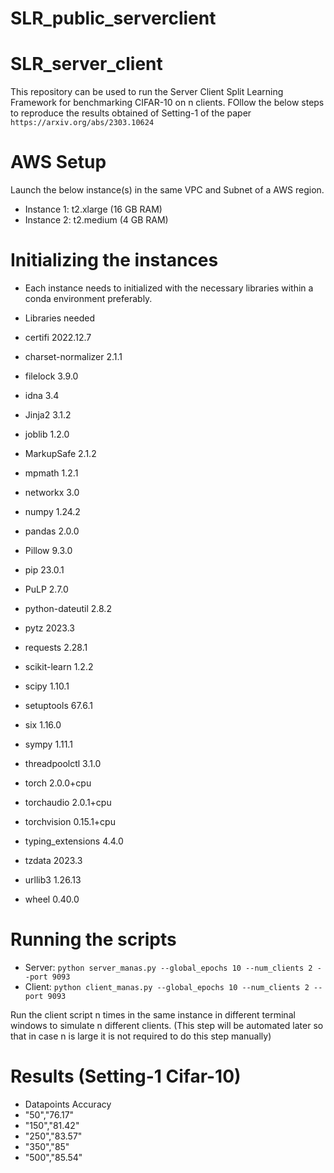 # SLR_public_serverclient


# SLR_server_client


This repository can be used to run the Server Client Split Learning Framework for benchmarking CIFAR-10 on n clients. FOllow the below steps to reproduce the results obtained of Setting-1 of the paper `https://arxiv.org/abs/2303.10624` 

# AWS Setup

Launch the below instance(s) in the same VPC and Subnet of a AWS region. 

* Instance 1: t2.xlarge (16 GB RAM) 
* Instance 2: t2.medium (4 GB RAM) 

# Initializing the instances 

* Each instance needs to initialized with the necessary libraries within a conda environment preferably. 
* Libraries needed

* certifi            2022.12.7
* charset-normalizer 2.1.1
* filelock           3.9.0
* idna               3.4
* Jinja2             3.1.2
* joblib             1.2.0
* MarkupSafe         2.1.2
* mpmath             1.2.1
* networkx           3.0
* numpy              1.24.2
* pandas             2.0.0
* Pillow             9.3.0
* pip                23.0.1
* PuLP               2.7.0
* python-dateutil    2.8.2
* pytz               2023.3
* requests           2.28.1
* scikit-learn       1.2.2
* scipy              1.10.1
* setuptools         67.6.1
* six                1.16.0
* sympy              1.11.1
* threadpoolctl      3.1.0
* torch              2.0.0+cpu
* torchaudio         2.0.1+cpu
* torchvision        0.15.1+cpu
* typing_extensions  4.4.0
* tzdata             2023.3
* urllib3            1.26.13
* wheel              0.40.0

# Running the scripts 

* Server: `python server_manas.py --global_epochs 10 --num_clients 2 --port 9093`
* Client: `python client_manas.py --global_epochs 10 --num_clients 2 --port 9093`

Run the client script n times in the same instance in different terminal windows to simulate n different clients. (This step will be automated later so that in case n is large it is not required to do this step manually)

# Results (Setting-1 Cifar-10) 

* Datapoints Accuracy 
* "50","76.17"
* "150","81.42"
* "250","83.57"
* "350","85"
* "500","85.54"






